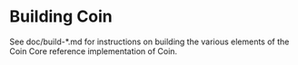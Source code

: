 Building Coin
================

See doc/build-*.md for instructions on building the various
elements of the Coin Core reference implementation of Coin.
